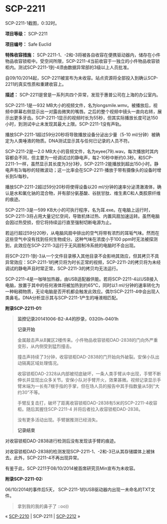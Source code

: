 # SCP-2211
                        




SCP-2211-1截图，0:32时。



**项目等级：** SCP-2211

**项目编号：** Safe Euclid

**特殊收容措施：** SCP-2211-1、-2和-3将被各自收容在便携驱动器内，储存在小件物品收容锁柜中。受空间所限，SCP-2211-4当前收容于一独立的小件物品收容锁柜内。测试SCP-2211-1到-4须由数据异常部的3级以上人员批准。

自09/10/2014起，SCP-2211被宣布为未收容。站点资源将全部投入到确认SCP-2211的真实性质和重建收容上。

**描述：** SCP-2211是曾是一系列共四个异常，发现于惠普公司在上海的办公室内。

SCP-2211-1是一932 MB大小的视频文件，名为longsmile.wmv。被播放后，视频中屏幕右侧显示出一对露齿微笑的嘴唇。之后的整个视频中镜头一直向右转，展示出更多牙齿。SCP-2211-1显示的视频时长为55秒，但其实际播放长度可达150小时，到测试中止未发现其最大上限。SCP-2211-1没有声轨。

播放SCP-2211-1超过59分20秒将导致播放设备分泌出少量（5-10 ml/分钟）被确定为人类唾液的物质。DNA测试显示其与任何已记录的人员不符。

SCP-2211-2是一2.0 MB大小的音频文件，名为eyee(79).wav。每次播放时其内容都会不同，但主要为一经调试过的静电声，每2-10秒中断约0.3秒。和SCP-2211-1一样，虽然显示其长度为3分3秒，SCP-2211-2能播放到超出150小时。静电声有3/每秒的轻微波动；这一比率会在SCP-2211-播放于带有摄像头的设备时增长到5/每秒。

播放SCP-2211-2超过59分20秒将使得设备以20 ml/分钟的速率分泌清澈液体，确认是水和氟化钠的混合物，并有部分氨基酸、谷胱甘肽、维生素C和人类胶原纤维的痕迹。

SCP-2211-3是一599 KB大小的可执行程序，名为耳.exe。在电脑上运行时，SCP-2211-3将占用大量记忆空间，导致机体过热、内置风扇加速运转。虽然电脑会因过热受损，但它将持续运行直至强制切断电源为止。

若运行超过59分20秒，从电脑风扇中排出的空气将带有浓烈的耳垢气味。然而在这些空气中没有找到任何生物成分。这种气味在浓度小于100 ppm时无法被探测到，此效应在SCP-2211-3运行于无风扇制冷系统的电脑时不会出现。

将SCP-2211-1到-3从一个文件目录移入其他目录不会影响其效应，但其拷贝不具异常效应：SCP-2211-1的拷贝将为时长正常的视频，SCP-2211-2的拷贝将为未经调试的静电声且时常正常，SCP-2211-3的拷贝均无法运行。

SCP-2211-4是一咖啡加热器，由USB适配器供能。若将SCP-2211-4以USB接入电脑，放置于其中的任何液体将被加热到约65°C，同时以1 ml/分钟的速率转化为一种粘稠物质，无论电脑是否开机都会触发此效应。偶尔SCP-2211-4中会出现人类鼻毛。DNA分析显示其与SCP-2211-1产生的唾液相匹配。

**附录SCP-2211-01:** 


> **监控记录20141006-B2-A4的抄录，0320h-0401h** 
> 
> **记录开始** 
> 
> 金属敲击声从B翼区2楼传来。小件物品收容锁柜DAD-2838的门向外严重变形，从内侧受到猛烈撞击。
> 
> 撞击声持续了3分钟，收容锁柜DAD-2838的门开始向外破裂。安保小队出动隔离区域处理情况。
> 
> 收容锁柜DAD-2328从内部被彻底破坏，一条人类手臂从中出现，手臂不断伸长并显现出众多关节。安保小队对手臂开火，效果甚微。视频记录显示手臂末端为一长有7根手指的手掌，但在场人员的报告中其手指数量从5到“大约30”不等。
> 
> 手臂反复击打，破坏了距离收容锁柜DAD-2838有5米的SCP-2211-4收容柜。随后其握住SCP-2211-4 并将后者拉入收容锁柜DAD-2838。
> 
> 没有更多活动出现。手臂据推测已经消失。
> 
> **记录结束** 
> 

对收容锁柜DAD-2838进行检测后没有发现该手臂的痕迹。

对收容锁柜DAD-2838的检测发现SCP-2211-1、-2和-3已从其存储媒体上被抹去。此外，SCP-2211-4不再出现异常。

有鉴于此，SCP-2211于08/10/2014被首席研究员Min宣布为未收容。

**附录SCP-2211-02:** 

06/10/2014的事件后5天， SCP-2211-1的USB驱动器内出现一未命名的TXT文件。


> 拿到我的我的鼻子了 ::oo))
> 



« [SCP-2210](/scp-2210) | SCP-2211 | [SCP-2212](/scp-2212) »





                    